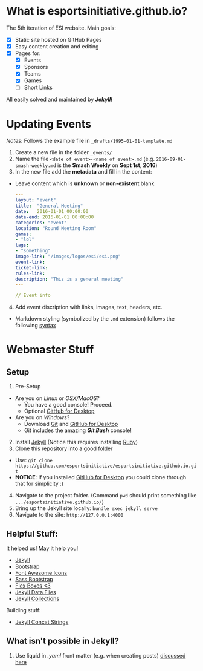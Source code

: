 # What is esportsinitiative.github.io?
The 5th iteration of ESI website. Main goals:

- [x] Static site hosted on GitHub Pages
- [x] Easy content creation and editing
- [x] Pages for:
  - [x] Events
  - [x] Sponsors
  - [x] Teams
  - [x] Games
  - [ ] Short Links

All easily solved and maintained by ***Jekyll!***


# Updating Events

*Notes*: Follows the example file in `_drafts/1995-01-01-template.md`
1. Create a new file in the folder `_events/`
2. Name the file `<date of event>-<name of event>.md` (e.g. `2016-09-01-smash-weekly.md` is the **Smash Weekly** on **Sept 1st, 2016**)
3. In the new file add the **metadata** and fill in the content:
 - Leave content which is **unknown** or **non-existent** blank
    ```yaml
    ---
    layout: "event"
    title:  "General Meeting"
    date:   2016-01-01 00:00:00
    date-end: 2016-01-01 00:00:00
    categories: "event"
    location: "Round Meeting Room"
    games:
    - "lol"
    tags:
    - "something"
    image-link: "/images/logos/esi/esi.png"
    event-link:
    ticket-link:
    rules-link: 
    description: "This is a general meeting"
    ---

    // Event info
    ```
4. Add event discription with links, images, text, headers, etc.
  - Markdown styling (symbolized by the `.md` extension) follows the following [syntax](https://guides.github.com/features/mastering-markdown/)


# Webmaster Stuff
## Setup
1. Pre-Setup
  - Are you on *Linux* or *OSX/MacOS*?
    - You have a good console! Proceed.
    - Optional [GitHub for Desktop](https://desktop.github.com/) 
  - Are you on *Windows*?
    - Download [Git](https://git-scm.com/) and [GitHub for Desktop](https://desktop.github.com/)
    - Git includes the amazing ***Git Bash*** console!
2. Install [Jekyll](https://jekyllrb.com/) (Notice this requires installing [Ruby](https://www.ruby-lang.org/en/))
3. Clone this repository into a good folder
  - Use: `git clone https://github.com/esportsinitiative/esportsinitiative.github.io.git`
  - **NOTICE**: If you installed [GitHub for Desktop](https://desktop.github.com/) you could clone through that for simplicity :)
4. Navigate to the project folder. (Command `pwd` should print something like `.../esportsinitiative.github.io/`)
5. Bring up the Jekyll site locally: `bundle exec jekyll serve`
6. Navigate to the site: `http://127.0.0.1:4000`

## Helpful Stuff:
It helped us! May it help you!

- [Jekyll](https://jekyllrb.com/)
- [Bootstrap](https://getbootstrap.com/css/)
- [Font Awesome Icons](http://fontawesome.io/icons/)
- [Sass Bootstrap](http://kvurd.com/blog/my-jekyll-blog-setup-bootstrap-sass-pygments/)
- [Flex Boxes <3](https://philipwalton.github.io/solved-by-flexbox/demos/vertical-centering/)
- [Jekyll Data Files](https://jekyllrb.com/docs/datafiles/)
- [Jekyll Collections](https://jekyllrb.com/docs/collections/)

Building stuff:

- [Jekyll Concat Strings](https://stackoverflow.com/questions/23688939/contatenate-append-a-string-to-another-one-in-jekyll-liquid)

## What isn't possible in Jekyll?

1. Use liquid in *.yaml* front matter (e.g. when creating posts) [discussed here](https://stackoverflow.com/questions/14487110/include-jekyll-liquid-template-data-in-a-yaml-variable)
